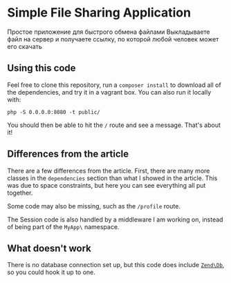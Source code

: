 # Simple File Sharing Application

Простое приложение для быстрого обмена файлами
Выкладываете файл на сервер и получаете ссылку, по которой любой человек может его скачать


## Using this code

Feel free to clone this repository, run a `composer install` to download all of the dependencies, and try it in a 
vagrant box. You can also run it locally with:

    php -S 0.0.0.0:8080 -t public/
    
You should then be able to hit the `/` route and see a message. That's about it!

## Differences from the article

There are a few differences from the article. First, there are many more classes in the `dependencies` section than 
what I showed in the article. This was due to space constraints, but here you can see everything all put together.

Some code may also be missing, such as the `/profile` route. 

The Session code is also handled by a middleware I am working on, instead of being part of the `MyApp\` namespace.

## What doesn't work

There is no database connection set up, but this code does include [`Zend\Db`](https://packagist.org/packages/zendframework/zend-db),
so you could hook it up to one. 